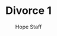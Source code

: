 ---
image: /assets/img/kl/kl_divorce_1.png
title: Divorce 1
number: 1
categories:
  - Meditations
  - Moments
  - Divorce
author: Hope Staff
notes: Divorce 1
embed: >-
  <iframe style="border-radius:12px" src="https://open.spotify.com/embed/episode/6rjqYGnaW3oQIEPSNchxWP?utm_source=generator" width="100%" height="352" frameBorder="0" allowfullscreen="" allow="autoplay; clipboard-write; encrypted-media; fullscreen; picture-in-picture" loading="lazy"></iframe>
transcript: >-
  SOME LINES OF TEXT START HERE
---